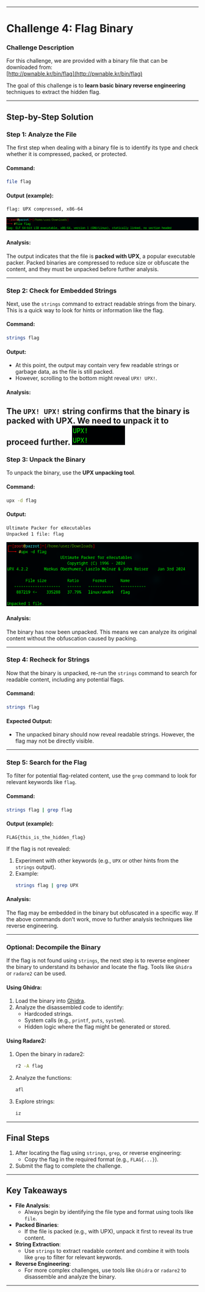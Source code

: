 
---

# **Challenge 4: Flag Binary**

### **Challenge Description**
For this challenge, we are provided with a binary file that can be downloaded from:  
[http://pwnable.kr/bin/flag](http://pwnable.kr/bin/flag)

The goal of this challenge is to **learn basic binary reverse engineering** techniques to extract the hidden flag.

---

## **Step-by-Step Solution**

### **Step 1: Analyze the File**
The first step when dealing with a binary file is to identify its type and check whether it is compressed, packed, or protected.

#### **Command**:
```bash
file flag
```

#### **Output** (example):
```
flag: UPX compressed, x86-64
```
![alt text](fileflag.png)

#### **Analysis**:
The output indicates that the file is **packed with UPX**, a popular executable packer. Packed binaries are compressed to reduce size or obfuscate the content, and they must be unpacked before further analysis.

---

### **Step 2: Check for Embedded Strings**
Next, use the `strings` command to extract readable strings from the binary. This is a quick way to look for hints or information like the flag.

#### **Command**:
```bash
strings flag
```

#### **Output**:
- At this point, the output may contain very few readable strings or garbage data, as the file is still packed.
- However, scrolling to the bottom might reveal `UPX! UPX!`.

#### **Analysis**:
The `UPX! UPX!` string confirms that the binary is packed with UPX. We need to unpack it to proceed further.
![alt text](hint.png)
---

### **Step 3: Unpack the Binary**
To unpack the binary, use the **UPX unpacking tool**.

#### **Command**:
```bash
upx -d flag
```

#### **Output**:
```
Ultimate Packer for eXecutables
Unpacked 1 file: flag
```
![alt text](upx.png)
#### **Analysis**:
The binary has now been unpacked. This means we can analyze its original content without the obfuscation caused by packing.

---

### **Step 4: Recheck for Strings**
Now that the binary is unpacked, re-run the `strings` command to search for readable content, including any potential flags.

#### **Command**:
```bash
strings flag
```

#### **Expected Output**:
- The unpacked binary should now reveal readable strings. However, the flag may not be directly visible.

---

### **Step 5: Search for the Flag**
To filter for potential flag-related content, use the `grep` command to look for relevant keywords like `flag`.

#### **Command**:
```bash
strings flag | grep flag
```

#### **Output** (example):
```
FLAG{this_is_the_hidden_flag}
```

If the flag is not revealed:
1. Experiment with other keywords (e.g., `UPX` or other hints from the `strings` output).
2. Example:
   ```bash
   strings flag | grep UPX
   ```

#### **Analysis**:
The flag may be embedded in the binary but obfuscated in a specific way. If the above commands don't work, move to further analysis techniques like reverse engineering.

---

### **Optional: Decompile the Binary**
If the flag is not found using `strings`, the next step is to reverse engineer the binary to understand its behavior and locate the flag. Tools like `Ghidra` or `radare2` can be used.

#### **Using Ghidra**:
1. Load the binary into [Ghidra](https://ghidra-sre.org/).
2. Analyze the disassembled code to identify:
   - Hardcoded strings.
   - System calls (e.g., `printf`, `puts`, `system`).
   - Hidden logic where the flag might be generated or stored.

#### **Using Radare2**:
1. Open the binary in radare2:
   ```bash
   r2 -A flag
   ```
2. Analyze the functions:
   ```bash
   afl
   ```
3. Explore strings:
   ```bash
   iz
   ```

---

## **Final Steps**
1. After locating the flag using `strings`, `grep`, or reverse engineering:
   - Copy the flag in the required format (e.g., `FLAG{...}`).
2. Submit the flag to complete the challenge.

---

## **Key Takeaways**
- **File Analysis**:
  - Always begin by identifying the file type and format using tools like `file`.
- **Packed Binaries**:
  - If the file is packed (e.g., with UPX), unpack it first to reveal its true content.
- **String Extraction**:
  - Use `strings` to extract readable content and combine it with tools like `grep` to filter for relevant keywords.
- **Reverse Engineering**:
  - For more complex challenges, use tools like `Ghidra` or `radare2` to disassemble and analyze the binary.

---
